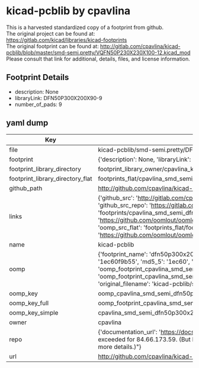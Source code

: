 # kicad-pcblib by cpavlina  
This is a harvested standardized copy of a footprint from github.  
The original project can be found at:  
https://gitlab.com/kicad/libraries/kicad-footprints  
The original footprint can be found at:
http://gitlab.com/cpavlina/kicad-pcblib/blob/master/smd-semi.pretty/VQFN50P230X230X100-12.kicad_mod
Please consult that link for additional, details, files, and license information.  
## Footprint Details
* description: None  
* libraryLink: DFN50P300X200X90-9  
* number_of_pads: 9  
## yaml dump  
| Key | Value |  
| --- | --- |  
| file | kicad-pcblib/smd-semi.pretty/DFN50P300X200X90-9.kicad_mod |  
| footprint | {'description': None, 'libraryLink': 'DFN50P300X200X90-9', 'number_of_pads': 9} |  
| footprint_library_directory | footprint_library_owner/cpavlina_kicad-pcblib |  
| footprint_library_directory_flat | footprints_flat/cpavlina_smd_semi_dfn50p300x200x90_9/working |  
| github_path | http://github.com/cpavlina/kicad-pcblib/blob/master/smd-semi.pretty/DFN50P300X200X90-9.kicad_mod |  
| links | {'github_src': 'http://gitlab.com/cpavlina/kicad-pcblib/blob/master/smd-semi.pretty/VQFN50P230X230X100-12.kicad_mod', 'github_src_repo': 'https://gitlab.com/kicad/libraries/kicad-footprints', 'oomp_bot': 'footprints/cpavlina_smd_semi_dfn50p300x200x90_9/working', 'oomp_bot_github': 'https://github.com/oomlout/oomlout_oomp_footprint_bot/tree/main/footprints/cpavlina_smd_semi_dfn50p300x200x90_9/working', 'oomp_src_flat': 'footprints_flat/footprints_flat/cpavlina_smd_semi_dfn50p300x200x90_9/working', 'oomp_src_flat_github': 'https://github.com/oomlout/oomlout_oomp_footprint_src/tree/main/footprints_flat/cpavlina_smd_semi_dfn50p300x200x90_9/working'} |  
| name | kicad-pcblib |  
| oomp | {'footprint_name': 'dfn50p300x200x90_9', 'library_name': 'smd_semi', 'md5': '1ec60f9b55fbe7dc44ab41600203b319', 'md5_10': '1ec60f9b55', 'md5_5': '1ec60', 'md5_6': '1ec60f', 'oomp_key': 'oomp_cpavlina_smd_semi_dfn50p300x200x90_9', 'oomp_key_extra': 'oomp_footprint_cpavlina_smd_semi_dfn50p300x200x90_9', 'oomp_key_full': 'oomp_footprint_cpavlina_smd_semi_dfn50p300x200x90_9_1ec60f', 'oomp_key_simple': 'cpavlina_smd_semi_dfn50p300x200x90_9', 'original_filename': 'kicad-pcblib/smd-semi.pretty/DFN50P300X200X90-9.kicad_mod', 'owner_name': 'cpavlina'} |  
| oomp_key | oomp_cpavlina_smd_semi_dfn50p300x200x90_9 |  
| oomp_key_full | oomp_footprint_cpavlina_smd_semi_dfn50p300x200x90_9 |  
| oomp_key_simple | cpavlina_smd_semi_dfn50p300x200x90_9 |  
| owner | cpavlina |  
| repo | {'documentation_url': 'https://docs.github.com/rest/overview/resources-in-the-rest-api#rate-limiting', 'message': "API rate limit exceeded for 84.66.173.59. (But here's the good news: Authenticated requests get a higher rate limit. Check out the documentation for more details.)"} |  
| url | http://github.com/cpavlina/kicad-pcblib |  

